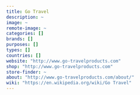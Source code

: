 ```yaml
---
title: Go Travel
description: ~
image: ~
remote-image: ~
categories: []
brands: []
purposes: []
types: []
countries: []
website: "http://www.go-travelproducts.com"
shop: "http://www.go-travelproducts.com"
store-finder: ~
about: "http://www.go-travelproducts.com/about/"
wiki: "https://en.wikipedia.org/wiki/Go Travel"
---
```

